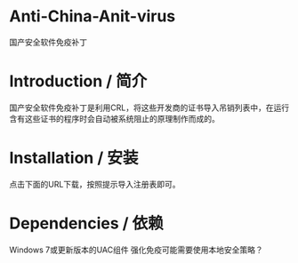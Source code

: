 Anti-China-Anit-virus
=====================

国产安全软件免疫补丁

Introduction / 简介
=====================
国产安全软件免疫补丁是利用CRL，将这些开发商的证书导入吊销列表中，在运行含有这些证书的程序时会自动被系统阻止的原理制作而成的。

Installation / 安装
=====================
点击下面的URL下载，按照提示导入注册表即可。

Dependencies / 依赖
====================
Windows 7或更新版本的UAC组件
强化免疫可能需要使用本地安全策略？

